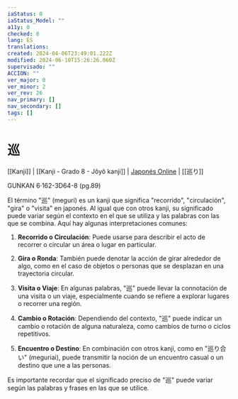 ```yaml
---
iaStatus: 0
iaStatus_Model: ""
a11y: 0
checked: 0
lang: ES
translations: 
created: 2024-04-06T23:49:01.222Z
modified: 2024-06-10T15:26:26.060Z
supervisado: ""
ACCION: ""
ver_major: 0
ver_minor: 2
ver_rev: 26
nav_primary: []
nav_secondary: []
tags: []
---
```

# 巡

[[Kanji]] | [[Kanji - Grado 8 - Jôyô kanji]] | [Japonés Online](http://japonesonline.com/kanjis/busqueda/?s=%E5%B7%A1&x=0&y=0) | [[巡り]]

GUNKAN 6·162-3D64-8 (pg.89)

El término "巡" (meguri) es un kanji que significa "recorrido", "circulación", "gira" o "visita" en japonés. Al igual que con otros kanji, su significado puede variar según el contexto en el que se utiliza y las palabras con las que se combina. Aquí hay algunas interpretaciones comunes:

1. **Recorrido o Circulación**: Puede usarse para describir el acto de recorrer o circular un área o lugar en particular.
    
2. **Gira o Ronda**: También puede denotar la acción de girar alrededor de algo, como en el caso de objetos o personas que se desplazan en una trayectoria circular.
    
3. **Visita o Viaje**: En algunas palabras, "巡" puede llevar la connotación de una visita o un viaje, especialmente cuando se refiere a explorar lugares o recorrer una región.
    
4. **Cambio o Rotación**: Dependiendo del contexto, "巡" puede indicar un cambio o rotación de alguna naturaleza, como cambios de turno o ciclos repetitivos.
    
5. **Encuentro o Destino**: En combinación con otros kanji, como en "巡り合い" (meguriai), puede transmitir la noción de un encuentro casual o un destino que une a las personas.
    

Es importante recordar que el significado preciso de "巡" puede variar según las palabras y frases en las que se utilice.
